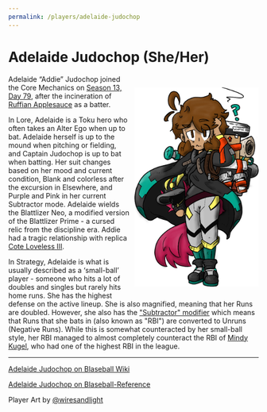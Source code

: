 ```yaml
---
permalink: /players/adelaide-judochop
---
```


# Adelaide Judochop (She/Her)

<img src="../../assets/adelaideJudochop.png" style="float: right; padding-left: 10px; padding-top: 25px; padding-bottom: 25px"
width="250" alt="Adelaide Judochop by WiresAndLight">


Adelaide “Addie” Judochop joined the Core Mechanics on [Season 13, Day 79](https://reblase.sibr.dev/game/61c51487-5203-469d-9e73-a2665af631d4), 
after the incineration of [Ruffian Applesauce](/players/ruffian-applesauce) as a batter.

In Lore, Adelaide is a Toku hero who often takes an Alter Ego when up to bat. Adelaide herself is up to the mound when 
pitching or fielding, and Captain Judochop is up to bat when batting. Her suit changes based on her mood and current 
condition, Blank and colorless after the excursion in Elsewhere, and Purple and Pink in her current Subtractor mode. 
Adelaide wields the Blattlizer Neo, a modified version of the Blattlizer Prime - a cursed relic from the discipline era.
Addie had a tragic relationship with replica [Cote Loveless III](/players/cote-loveless-iii).


In Strategy, Adelaide is what is usually described as a ‘small-ball’ player - someone who hits a lot of doubles and 
singles but rarely hits home runs. She has the highest defense on the active lineup. She is also magnified, meaning that
her Runs are doubled. However, she also has the ["Subtractor" modifier](/team-history/season22/#addie-gains-subtractor) 
which means that Runs that she bats in (also known as "RBI") are converted to Unruns (Negative Runs). While this is 
somewhat counteracted by her small-ball style, her RBI managed to almost completely counteract the RBI of 
[Mindy Kugel](/players/mindy-kugel), who had one of the highest RBI in the league.

---
[Adelaide Judochop on Blaseball Wiki](https://www.blaseball.wiki/w/Adelaide_Judochop)

[Adelaide Judochop on Blaseball-Reference](https://blaseball-reference.com/players/adelaide-judochop)

Player Art by [@wiresandlight](https://twitter.com/wiresandlight)
